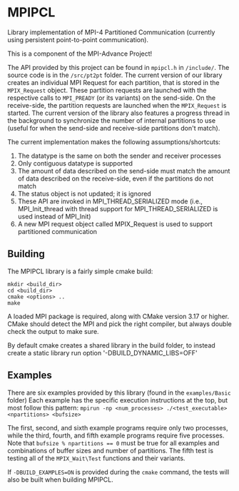 # MPIPCL
Library implementation of MPI-4 Partitioned Communication (currently using persistent point-to-point communication).

This is a component of the MPI-Advance Project!

The API provided by this project can be found in `mpipcl.h` in `/include/`. The source code is in the `/src/pt2pt` folder. The current version of our library creates an individual MPI Request for each partition, that is stored in the `MPIX_Request` object. These partition requests are launched with the respective calls to `MPI_PREADY` (or its variants) on the send-side. On the receive-side, the partition requests are launched when the `MPIX_Request` is started. The current version of the library also features a progress thread in the background to synchronize the number of internal partitions to use (useful for when the send-side and receive-side partitions don't match).

The current implementation makes the following assumptions/shortcuts:
1) The datatype is the same on both the sender and receiver processes
2) Only contiguous datatype is supported
3) The amount of data described on the send-side must match the amount of data described on the receive-side, even if the partitions do not match
4) The status object is not updated; it is ignored
5) These API are invoked in MPI_THREAD_SERIALIZED mode (i.e., MPI_Init_thread with thread support for MPI_THREAD_SERIALIZED is used instead of MPI_Init)
6) A new MPI request object called MPIX_Request is used to support partitioned communication


## Building
The MPIPCL library is a fairly simple cmake build:

```
mkdir <build_dir>
cd <build_dir>
cmake <options> ..
make
```
A loaded MPI package is required, along with CMake version 3.17 or higher. CMake should detect the MPI and pick the right compiler, but always double check the output to make sure.

By default cmake creates a shared library in the build folder, to instead create a static library run  option '-DBUILD_DYNAMIC_LIBS=OFF'

## Examples
There are six examples provided by this library (found in the `examples/Basic` folder) Each example has the specific execution instructions at the top, but most follow this pattern:
`mpirun -np <num_processes> ./<test_executable> <npartitions> <bufsize>`

The first, second, and sixth example programs require only two processes, while the third, fourth, and fifth example programs require five processes. Note that `bufsize % npartitions == 0` must be true for all examples and combinations of buffer sizes and number of partitions. The fifth test is testing all of the `MPIX_Wait\Test` functions and their variants.

If `-DBUILD_EXAMPLES=ON` is provided during the `cmake` command, the tests will also be built when building MPIPCL. 
